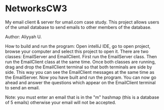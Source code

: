 # NetworksCW3
My email client & server for umail.com case study.
This project allows users of the umail database to send emails to other members of the database.

Author: Aliyyah U.

How to build and run the program:
Open intelliJ IDE, go to open project, browse your computer and select this project to open it.
There are two classes: EmailServer and EmailClient.
First run the EmailServer class.
Then run the EmailClient class at the same time.
Once both classes are running, drag and drop the EmailClient terminal so that both terminals are side by side.
This way you can see the EmailClient messages at the same time as the EmailServer.
Now you have built and run the program.
You can now go ahead and answer the questions which appear on the EmailClient terminal to send an email.

Note: you must enter an email that is in the "m" hashmap (this is a database of 5 emails) otherwise your email will not be accepted.
